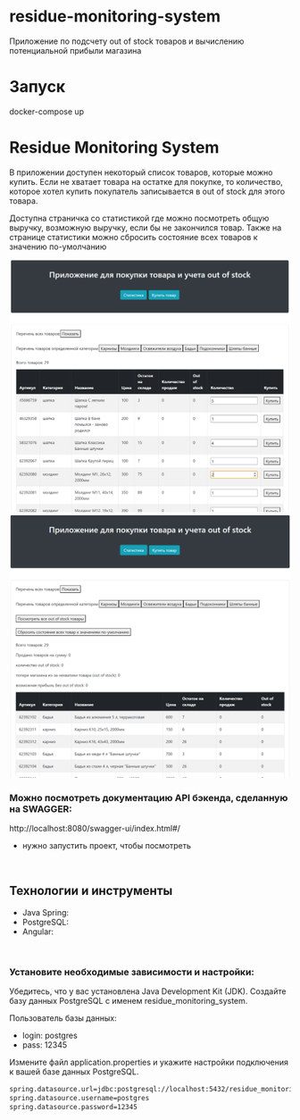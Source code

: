 # residue-monitoring-system
Приложение по подсчету out of stock товаров и вычислению потенциальной прибыли магазина

# Запуск
docker-compose up

# Residue Monitoring System

В приложении доступен некоторый список товаров, которые можно купить.
Если не хватает товара на остатке для покупке, то количество, которое хотел купить покупатель записывается в out of stock
для этого товара.

Доступна страничка со статистикой где можно посмотреть общую выручку, возможную выручку, если бы не закончился товар.
Также на странице статистики можно сбросить состояние всех товаров к значению по-умолчанию


![страница для покупки товара](images/1.PNG)
![страница для просмотра статистики](images/2.PNG)

### Можно посмотреть документацию API бэкенда, сделанную на SWAGGER:
http://localhost:8080/swagger-ui/index.html#/
* нужно запустить проект, чтобы посмотреть

<br>

## Технологии и инструменты

- Java Spring: 
- PostgreSQL: 
- Angular: 

<br>

### Установите необходимые зависимости и настройки:

Убедитесь, что у вас установлена Java Development Kit (JDK).
Создайте базу данных PostgreSQL с именем residue_monitoring_system. 

Пользователь базы данных:
* login: postgres
* pass: 12345

Измените файл application.properties и укажите настройки подключения к вашей базе данных PostgreSQL.


```
spring.datasource.url=jdbc:postgresql://localhost:5432/residue_monitoring_system
spring.datasource.username=postgres
spring.datasource.password=12345
```

